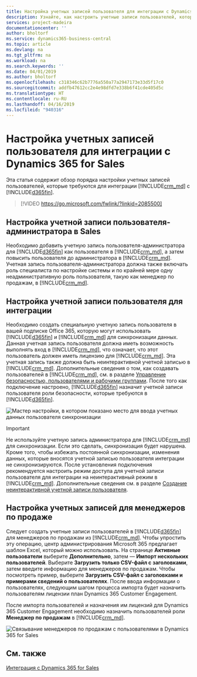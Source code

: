 ```yaml
---
title: Настройка учетных записей пользователя для интеграции с Dynamics 365 for Sales | Документы Майкрософт
description: Узнайте, как настроить учетные записи пользователей, которые приложения используют для обмена данными, и что используют люди для доступа к данным в приложениях и их синхронизации.
services: project-madeira
documentationcenter: ''
author: bholtorf
ms.service: dynamics365-business-central
ms.topic: article
ms.devlang: na
ms.tgt_pltfrm: na
ms.workload: na
ms.search.keywords: ''
ms.date: 04/01/2019
ms.author: bholtorf
ms.openlocfilehash: c318346c62b7776a550a77a2947173e33d5f17c0
ms.sourcegitcommit: addfb47612cc2e4e98dfd7e338b6f41cde405d5c
ms.translationtype: HT
ms.contentlocale: ru-RU
ms.lasthandoff: 04/16/2019
ms.locfileid: "940316"
---
```

# <a name="setting-up-user-accounts-for-integrating-with-dynamics-365-for-sales"></a>Настройка учетных записей пользователя для интеграции с Dynamics 365 for Sales
Эта статья содержит обзор порядка настройки учетных записей пользователей, которые требуются для интеграции [!INCLUDE[crm_md](includes/crm_md.md)] с [!INCLUDE[d365fin](includes/d365fin_md.md)].  

> [!VIDEO https://go.microsoft.com/fwlink/?linkid=2085500]

## <a name="setting-up-the-admininstrator-user-account-in-sales"></a>Настройка учетной записи пользователя-администратора в Sales
Необходимо добавить учетную запись пользователя-администратора для [!INCLUDE[d365fin](includes/d365fin_md.md)] как пользователя в [!INCLUDE[crm_md](includes/crm_md.md)], а затем повысить пользователя до администратора в [!INCLUDE[crm_md](includes/crm_md.md)]. Учетная запись пользователя-администратора должна также включать роль специалиста по настройке системы и по крайней мере одну неадминистративную роль пользователя, такую как менеджер по продажам, в [!INCLUDE[crm_md](includes/crm_md.md)].

## <a name="setting-up-the-user-account-for-the-integration"></a>Настройка учетной записи пользователя для интеграции
Необходимо создать специальную учетную запись пользователя в вашей подписке Office 365, которую могут использовать [!INCLUDE[d365fin](includes/d365fin_md.md)] и [!INCLUDE[crm_md](includes/crm_md.md)] для синхронизации данных. Данная учетная запись пользователя должна иметь возможность выполнять вход в [!INCLUDE[crm_md](includes/crm_md.md)], что означает, что этот пользователь должен иметь лицензию для [!INCLUDE[crm_md](includes/crm_md.md)]. Эта учетная запись также должна быть неинтерактивной учетной записью в [!INCLUDE[crm_md](includes/crm_md.md)]. Дополнительные сведения о том, как создавать пользователей в [!INCLUDE[crm_md](includes/crm_md.md)], см. в разделе [Управление безопасностью, пользователями и рабочими группами](http://go.microsoft.com/fwlink/?LinkID=616518). После того как подключение настроено, [!INCLUDE[d365fin](includes/d365fin_md.md)] назначит учетной записи пользователя роли безопасности, которые требуются в [!INCLUDE[d365fin](includes/d365fin_md.md)].

![Мастер настройки, в котором показано место для ввода учетных данных пользователя синхронизации](media/sync-user-setup.png "Визуализация страница мастера настройки, в котором показано место для ввода учетных данных пользователя синхронизации")

> [!IMPORTANT]  
> Не используйте учетную запись администратора для [!INCLUDE[crm_md](includes/crm_md.md)] для синхронизации. Если это сделать, синхронизация будет нарушена.
> Кроме того, чтобы избежать постоянной синхронизации, изменения данных, которые вносятся учетной записью пользователя интеграции не синхронизируются. <!--What changes would this account make?--> После установления подключения рекомендуется настроить режим доступа для учетной записи пользователя для интеграции на неинтерактивный режим в [!INCLUDE[crm_md](includes/crm_md.md)]. Дополнительные сведения см. в разделе [Создание неинтерактивной учетной записи пользователя](https://docs.microsoft.com/en-us/dynamics365/customer-engagement/admin/create-users-assign-online-security-roles#create-a-non-interactive-user-account).

## <a name="setting-up-accounts-for-sales-people"></a>Настройка учетных записей для менеджеров по продаже
Следует создать учетные записи пользователей в [!INCLUDE[d365fin](includes/d365fin_md.md)] для менеджеров по продажам из [!INCLUDE[crm_md](includes/crm_md.md)]. Чтобы упростить эту операцию, центр администрирования Microsoft 365 предлагает шаблон Excel, который можно использовать. На странице **Активные пользователи** выберите **Дополнительно**, затем — **Импорт нескольких пользователей**. Выберите **Загрузить только CSV-файл с заголовками**, затем введите информацию для менеджеров по продажам. Чтобы посмотреть пример, выберите **Загрузить CSV-файл с заголовками и примерами сведений о пользователях**. После ввода информации о пользователях, следующим шагом процесса импорта будет назначить пользователям лицензии план Dynamics 365 Customer Engagement.  

После импорта пользователей и назначения им лицензий для Dynamics 365 Customer Engagement необходимо назначить пользователей роли **Менеджер по продажам** в [!INCLUDE[crm_md](includes/crm_md.md)].

![Связывание менеджеров по продажам с пользователями в Dynamics 365 for Sales](media/couple-salespeople.png "Визуализация связывания менеджеров по продажам с пользователями в Dynamics 365 for Sales")

## <a name="see-also"></a>См. также  
[Интеграция с Dynamics 365 for Sales](admin-prepare-dynamics-365-for-sales-for-integration.md)  
